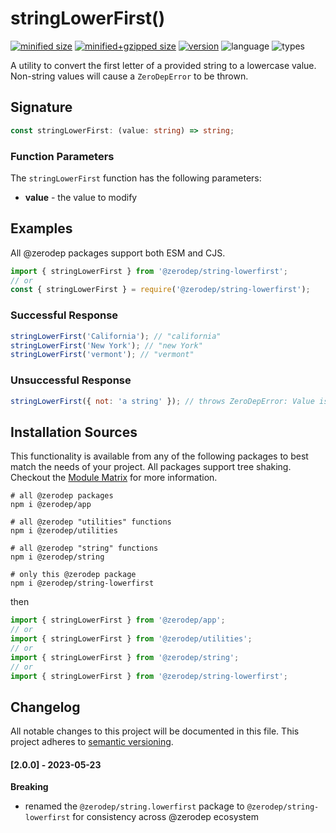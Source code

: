 # stringLowerFirst()

[![minified size](https://img.shields.io/bundlephobia/min/@zerodep/string-lowerfirst?style=flat-square&color=blue)](https://bundlephobia.com/package/@zerodep/string-lowerfirst)
[![minified+gzipped size](https://img.shields.io/bundlephobia/minzip/@zerodep/string-lowerfirst?style=flat-square&color=blue)](https://bundlephobia.com/package/@zerodep/string-lowerfirst)
[![version](https://img.shields.io/npm/v/@zerodep/string-lowerfirst?style=flat-square&color=blue)](https://www.npmjs.com/package/@zerodep/string-lowerfirst)
![language](https://img.shields.io/badge/typescript-100%25-blue?style=flat-square)
![types](https://img.shields.io/badge/types-included-blue?style=flat-square)

A utility to convert the first letter of a provided string to a lowercase value. Non-string values will cause a `ZeroDepError` to be thrown.

## Signature

```typescript
const stringLowerFirst: (value: string) => string;
```

### Function Parameters

The `stringLowerFirst` function has the following parameters:

- **value** - the value to modify

## Examples

All @zerodep packages support both ESM and CJS.

```javascript
import { stringLowerFirst } from '@zerodep/string-lowerfirst';
// or
const { stringLowerFirst } = require('@zerodep/string-lowerfirst');
```

### Successful Response

```javascript
stringLowerFirst('California'); // "california"
stringLowerFirst('New York'); // "new York"
stringLowerFirst('vermont'); // "vermont"
```

### Unsuccessful Response

```javascript
stringLowerFirst({ not: 'a string' }); // throws ZeroDepError: Value is not a string
```

## Installation Sources

This functionality is available from any of the following packages to best match the needs of your project. All packages support tree shaking. Checkout the [Module Matrix](/) for more information.

```shell
# all @zerodep packages
npm i @zerodep/app

# all @zerodep "utilities" functions
npm i @zerodep/utilities

# all @zerodep "string" functions
npm i @zerodep/string

# only this @zerodep package
npm i @zerodep/string-lowerfirst
```

then

```javascript
import { stringLowerFirst } from '@zerodep/app';
// or
import { stringLowerFirst } from '@zerodep/utilities';
// or
import { stringLowerFirst } from '@zerodep/string';
// or
import { stringLowerFirst } from '@zerodep/string-lowerfirst';
```

## Changelog

All notable changes to this project will be documented in this file. This project adheres to [semantic versioning](https://semver.org/spec/v2.0.0.html).

#### [2.0.0] - 2023-05-23

**Breaking**

- renamed the `@zerodep/string.lowerfirst` package to `@zerodep/string-lowerfirst` for consistency across @zerodep ecosystem
